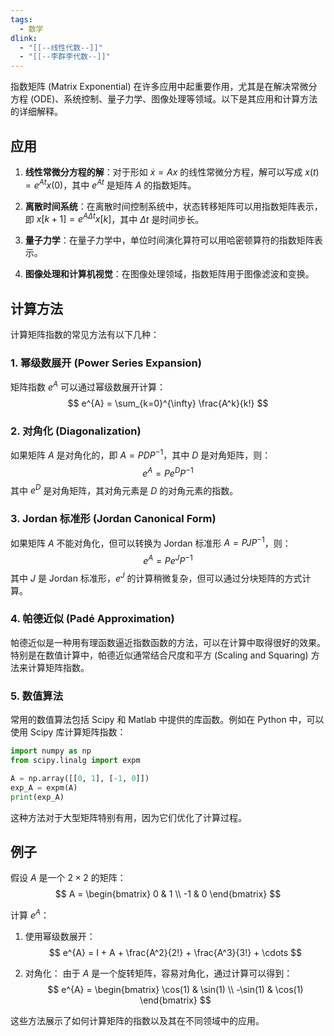 ```yaml
---
tags:
  - 数学
dlink:
  - "[[--线性代数--]]"
  - "[[--李群李代数--]]"
---
```

指数矩阵 (Matrix Exponential) 在许多应用中起重要作用，尤其是在解决常微分方程 (ODE)、系统控制、量子力学、图像处理等领域。以下是其应用和计算方法的详细解释。

## 应用

1. **线性常微分方程的解**：对于形如 $\dot{x} = Ax$ 的线性常微分方程，解可以写成 $x(t) = e^{At} x(0)$，其中 $e^{At}$ 是矩阵 $A$ 的指数矩阵。

2. **离散时间系统**：在离散时间控制系统中，状态转移矩阵可以用指数矩阵表示，即 $x[k+1] = e^{A\Delta t} x[k]$，其中 $\Delta t$ 是时间步长。

3. **量子力学**：在量子力学中，单位时间演化算符可以用哈密顿算符的指数矩阵表示。

4. **图像处理和计算机视觉**：在图像处理领域，指数矩阵用于图像滤波和变换。

## 计算方法

计算矩阵指数的常见方法有以下几种：

### 1. 幂级数展开 (Power Series Expansion)

矩阵指数 $e^{A}$ 可以通过幂级数展开计算：
$$
e^{A} = \sum_{k=0}^{\infty} \frac{A^k}{k!}
$$

### 2. 对角化 (Diagonalization)

如果矩阵 $A$ 是对角化的，即 $A = PDP^{-1}$，其中 $D$ 是对角矩阵，则：
$$
e^{A} = P e^{D} P^{-1}
$$
其中 $e^{D}$ 是对角矩阵，其对角元素是 $D$ 的对角元素的指数。

### 3. Jordan 标准形 (Jordan Canonical Form)

如果矩阵 $A$ 不能对角化，但可以转换为 Jordan 标准形 $A = PJP^{-1}$，则：
$$
e^{A} = P e^{J} P^{-1}
$$
其中 $J$ 是 Jordan 标准形，$e^{J}$ 的计算稍微复杂，但可以通过分块矩阵的方式计算。

### 4. 帕德近似 (Padé Approximation)

帕德近似是一种用有理函数逼近指数函数的方法，可以在计算中取得很好的效果。特别是在数值计算中，帕德近似通常结合尺度和平方 (Scaling and Squaring) 方法来计算矩阵指数。

### 5. 数值算法

常用的数值算法包括 Scipy 和 Matlab 中提供的库函数。例如在 Python 中，可以使用 Scipy 库计算矩阵指数：

```python
import numpy as np
from scipy.linalg import expm

A = np.array([[0, 1], [-1, 0]])
exp_A = expm(A)
print(exp_A)
```

这种方法对于大型矩阵特别有用，因为它们优化了计算过程。

## 例子

假设 $A$ 是一个 $2 \times 2$ 的矩阵：
$$
A = \begin{bmatrix}
0 & 1 \\
-1 & 0
\end{bmatrix}
$$

计算 $e^{A}$：

1. 使用幂级数展开：
$$
e^{A} = I + A + \frac{A^2}{2!} + \frac{A^3}{3!} + \cdots
$$

2. 对角化：
由于 $A$ 是一个旋转矩阵，容易对角化，通过计算可以得到：
$$
e^{A} = \begin{bmatrix}
\cos(1) & \sin(1) \\
-\sin(1) & \cos(1)
\end{bmatrix}
$$

这些方法展示了如何计算矩阵的指数以及其在不同领域中的应用。